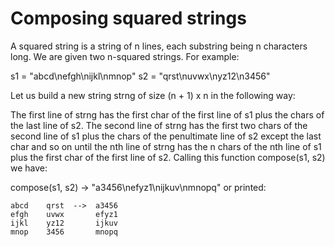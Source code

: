 # Composing squared strings

A squared string is a string of n lines, each substring being n characters long. We are given two n-squared strings. For example:

s1 = "abcd\nefgh\nijkl\nmnop" s2 = "qrst\nuvwx\nyz12\n3456"

Let us build a new string strng of size (n + 1) x n in the following way:

The first line of strng has the first char of the first line of s1 plus the chars of the last line of s2.
The second line of strng has the first two chars of the second line of s1 plus the chars of the penultimate line of s2 except the last char
and so on until the nth line of strng has the n chars of the nth line of s1 plus the first char of the first line of s2.
Calling this function compose(s1, s2) we have:

compose(s1, s2) -> "a3456\nefyz1\nijkuv\nmnopq"
or printed:
```
abcd    qrst  -->  a3456
efgh    uvwx       efyz1
ijkl    yz12       ijkuv
mnop    3456       mnopq
```
